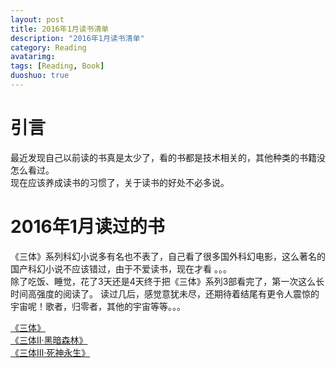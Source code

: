 ```yaml
---
layout: post
title: 2016年1月读书清单
description: "2016年1月读书清单"
category: Reading
avatarimg:
tags: [Reading, Book]
duoshuo: true
---
```


# 引言
最近发现自己以前读的书真是太少了，看的书都是技术相关的，其他种类的书籍没怎么看过。  
现在应该养成读书的习惯了，关于读书的好处不必多说。

# 2016年1月读过的书

《三体》系列科幻小说多有名也不表了，自己看了很多国外科幻电影，这么著名的国产科幻小说不应该错过，由于不爱读书，现在才看 。。。  
除了吃饭、睡觉，花了3天还是4天终于把《三体》系列3部看完了，第一次这么长时间高强度的阅读了。 
读过几后，感觉意犹未尽，还期待着结尾有更令人震惊的宇宙呢！歌者，归零者，其他的宇宙等等。。。

[《三体》](https://book.douban.com/subject/2567698/)  
[《三体Ⅱ·黑暗森林》](https://book.douban.com/subject/3066477/)  
[《三体Ⅲ·死神永生》](https://book.douban.com/subject/5363767/)  

